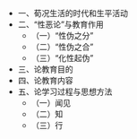 - 一、荀况生活的时代和生平活动
- 二、“性恶论”与教育作用
	- （一）“性伪之分”
	- （二）“性伪之合”
	- （三）“化性起伪”
- 三、论教育目的
- 四、论教育内容
- 五、论学习过程与思想方法
	- （一）闻见
	- （二）知
	- （三）行